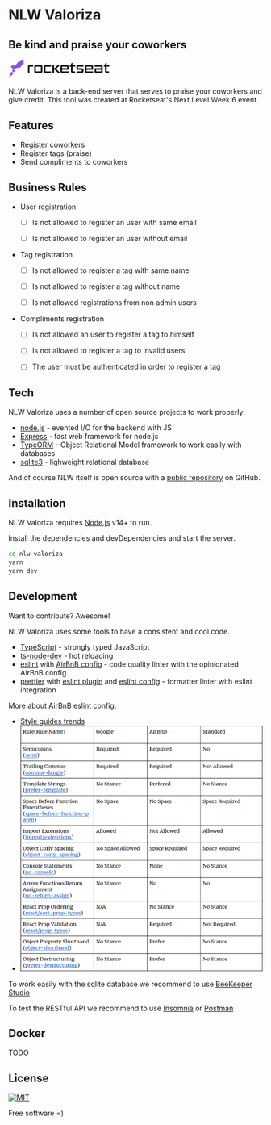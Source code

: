 # NLW Valoriza
## Be kind and praise your coworkers


<img src="./misc/logo_rocketseat.png" alt="rocketseat" width="200"/>


NLW Valoriza is a back-end server that serves to praise your coworkers and give credit. 
This tool was created at Rocketseat's Next Level Week 6 event.

## Features

- Register coworkers
- Register tags (praise)
- Send compliments to coworkers

## Business Rules

- User registration

	- [ ] Is not allowed to register an user with same email
	
	- [ ] Is not allowed to register an user without email
    
- Tag registration

	- [ ] Is not allowed to register a tag with same name
		
	- [ ] Is not allowed to register a tag without name
		
	- [ ] Is not allowed registrations from non admin users

- Compliments registration

	- [ ] Is not allowed an user to register a tag to himself
	
	- [ ] Is not allowed to register a tag to invalid users
	
	- [ ] The user must be authenticated in order to register a tag
	

## Tech

NLW Valoriza uses a number of open source projects to work properly:

- [node.js](https://nodejs.org/) - evented I/O for the backend with JS
- [Express](https://expressjs.com/) - fast web framework for node.js
- [TypeORM](https://typeorm.io/#/) - Object Relational Model framework to work easily with databases
- [sqlite3](https://github.com/mapbox/node-sqlite3) -  lighweight relational database

And of course NLW itself is open source with a [public repository](https://github.com/xandao6/nlw-valoriza) on GitHub.

## Installation

NLW Valoriza requires [Node.js](https://nodejs.org/) v14+ to run.

Install the dependencies and devDependencies and start the server.

```sh
cd nlw-valoriza
yarn
yarn dev
```

## Development

Want to contribute? Awesome!

NLW Valoriza uses some tools to have a consistent and cool code.

- [TypeScript](https://www.typescriptlang.org/) - strongly typed JavaScript
- [ts-node-dev](https://github.com/wclr/ts-node-dev) - hot reloading
- [eslint](https://github.com/eslint/eslint) with [AirBnB config](https://github.com/iamturns/eslint-config-airbnb-typescript) - code quality linter with the opinionated AirBnB config
- [prettier](https://github.com/prettier/prettier) with [eslint plugin](https://github.com/prettier/eslint-plugin-prettier) and [eslint config](https://github.com/prettier/eslint-config-prettier) - formatter linter with eslint integration

More about AirBnB eslint config: 

   - [Style guides trends](https://www.npmtrends.com/eslint-config-airbnb-vs-eslint-config-google-vs-standard)
   - <img src="./misc/style-guides.png" alt="style guides comparison" width="500"/>

To work easily with the sqlite database we recommend to use [BeeKeeper Studio](https://www.beekeeperstudio.io/)

To test the RESTful API we recommend to use [Insomnia](https://insomnia.rest/) or [Postman](https://www.postman.com/)

## Docker

TODO

## License
[![MIT](https://img.shields.io/github/license/xandao6/nlw-valoriza?style=for-the-badge)](./LICENSE.md)

Free software =)
